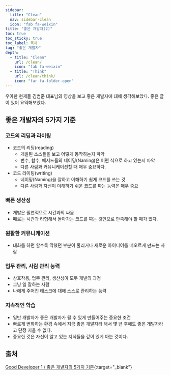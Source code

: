 ```yaml
---
sidebar:
  title: "Clean"
  nav: sidebar-clean
  icon: "fab fa-weixin"
title: "좋은 개발자(2)"
toc: true
toc_sticky: true
toc_label: 목차
tag: "좋은 개발자"
depth: 
  - title: "Clean"
    url: /clean/
    icon: "fab fa-weixin"
  - title: "Think"
    url: /clean/think/
    icon: "far fa-folder-open"
---
```

우아한 현제들 김범준 대표님의 영상을 보고 좋은 개발자에 대해 생각해보았다. 좋은 글이 있어 요약해보았다.

## 좋은 개발자의 5가지 기준
### 코드의 리딩과 라이팅
* 코드의 리딩(reading)
  * 개발된 소스들을 보고 어떻게 동작하는지 파악
  * 변수, 함수, 메서드들의 네이밍(Naming)은 어떤 식으로 하고 있는지 파악
  * 다른 사람과 커뮤니케이션할 때 매우 중요하다.
* 코드 라이팅(writing)
  * 네이밍(Naming)을 잘하고 이해하기 쉽게 코드를 쓰는 것
  * 다른 사람과 자신이 이해하기 쉬운 코드를 짜는 능력은 매우 중요

### 빠른 생산성
* 개발은 필연적으로 시간과의 싸움
* 때로는 시간과 타협해서 돌아가는 코드를 짜는 것만으로 만족해야 할 때가 있다.

### 원활한 커뮤니케이션
* 대화를 하면 할수록 막혔던 부분이 풀리거나 새로운 아이디어를 떠오르게 만드는 사람

### 업무 관리, 사람 관리 능력
* 상호작용, 업무 관리, 생산성이 모두 개발의 과정
* 그냥 일 잘하는 사람
* 나에게 주어진 태스크에 대해 스스로 관리하는 능력

### 지속적인 학습
* 일반 개발자가 좋은 개발자가 될 수 있게 만들어주는 중요한 조건
* 빠르게 변화하는 환경 속에서 지금 좋은 개발자라 해서 몇 년 후에도 좋은 개발자라고 단정 지을 수 없다.
* 중요한 것은 자신이 알고 있는 지식들을 깊이 있게 아는 것이다.

## 출처 
[<i class="fas fa-link"></i> Good Developer 1 / 좋은 개발자의 5가지 기준](https://medium.com/code-states/good-developer-1-%EC%A2%8B%EC%9D%80-%EA%B0%9C%EB%B0%9C%EC%9E%90%EC%9D%98-5%EA%B0%80%EC%A7%80-%EA%B8%B0%EC%A4%80-b4b9f166caf7){:target="_blank"}
